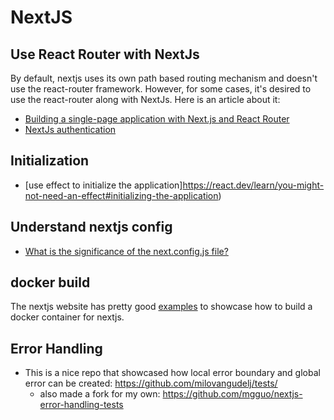# NextJS

## Use React Router with NextJs

By default, nextjs uses its own path based routing mechanism and doesn't use the react-router framework. However, for some cases, it's desired to use the react-router along with NextJs. Here is an article about it:

- [Building a single-page application with Next.js and React Router](https://colinhacks.com/essays/building-a-spa-with-nextjs)
- [NextJs authentication](https://buttercms.com/blog/nextjs-authentication-tutorial/)


## Initialization

- [use effect to initialize the application]https://react.dev/learn/you-might-not-need-an-effect#initializing-the-application)

## Understand nextjs config

- [What is the significance of the next.config.js file?](https://websolutionmaster.com/blog/what-is-the-significance-of-the-next-config-js-file?trk=article-ssr-frontend-pulse_little-text-block)

## docker build

The nextjs website has pretty good [examples](https://github.com/vercel/next.js/tree/canary/examples/with-docker-compose) to showcase how to build a docker container for nextjs.


## Error Handling

- This is a nice repo that showcased how local error boundary and global error can be created: https://github.com/milovangudelj/tests/
  - also made a fork for my own: https://github.com/mgguo/nextjs-error-handling-tests
